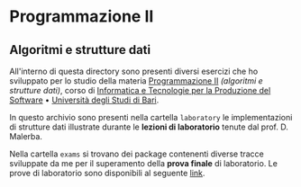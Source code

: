 # Programmazione II
## Algoritmi e strutture dati

All'interno di questa directory sono presenti diversi esercizi che ho sviluppato per lo studio della materia [Programmazione II](http://www.di.uniba.it/~malerba/courses/asd/index.htm) *(algoritmi e strutture dati)*, corso di [Informatica e Tecnologie per la Produzione del Software](http://informatica.di.uniba.it/laurea_produzione3/index.htm) • [Università degli Studi di Bari](http://www.uniba.it/).

In questo archivio sono presenti nella cartella `laboratory` le implementazioni di strutture dati illustrate durante le **lezioni di laboratorio** tenute dal prof. D. Malerba.

Nella cartella `exams` si trovano dei package contenenti diverse tracce sviluppate da me per il superamento della **prova finale** di laboratorio. Le prove di laboratorio sono disponibili al seguente [link](http://www.di.uniba.it/~malerba/courses/asd/index.htm).
